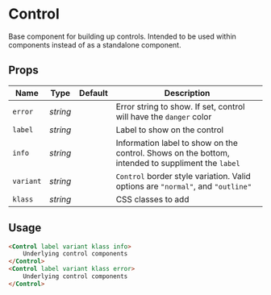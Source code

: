 # Control

Base component for building up controls. Intended to be used within components instead of as a standalone component.

## Props
| Name | Type | Default | Description |
| --- | --- | --- | --- |
| `error` | _string_ | | Error string to show. If set, control will have the `danger` color
| `label` | _string_ | | Label to show on the control
| `info` | _string_ | | Information label to show on the control. Shows on the bottom, intended to suppliment the `label`
| `variant` | _string_ | | `Control` border style variation. Valid options are `"normal"`, and `"outline"`
| `klass` | _string_ | | CSS classes to add

## Usage
```html
<Control label variant klass info>
    Underlying control components
</Control>
<Control label variant klass error>
    Underlying control components
</Control>
```
